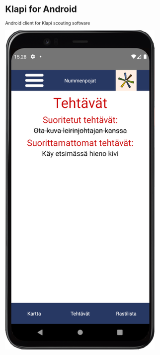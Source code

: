 # Klapi for Android
Android client for Klapi scouting software

![Demo image for Klapi](demoimage.png)
